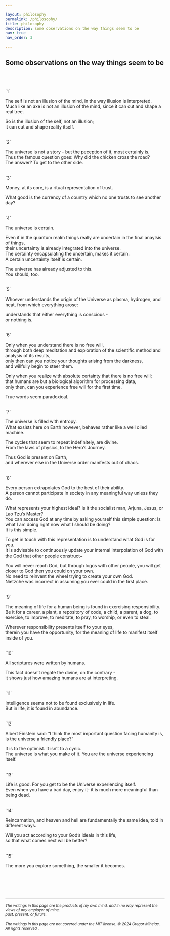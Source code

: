 ```yaml
---

layout: philosophy
permalink: /philosophy/
title: philosophy
description: some observations on the way things seem to be
nav: true
nav_order: 3

---
```

## Some observations on the way things seem to be

<br>
<br>
<br>
`1`

The self is not an illusion of the mind, in the way illusion is interpreted.<br>
Much like an axe is not an illusion of the mind, since it can cut and shape a real tree.<br>

So is the illusion of the self, not an illusion; <br>
it can cut and shape reality itself.

<br>
`2`

The universe is not a story - but the peception of it, most certainly is. <br>
Thus the famous question goes: Why did the chicken cross the road? <br>
The answer? To get to the other side.

<br>
`3`

Money, at its core, is a ritual representation of trust.<br>

What good is the currency of a country which no one trusts to see another day?

<br>
`4`

The universe is certain.<br>

Even if in the quantum realm things really are uncertain in the final anaylsis of things,<br>
their uncertainty is already integrated into the universe.<br>
The certainty encapsulating the uncertain, makes it certain.<br>
A certain uncertainty itself is certain. <br>

The universe has already adjusted to this.<br>
You should, too.

<br>
`5`

Whoever understands the origin of the Universe as plasma, hydrogen, and heat, from which everything arose:<br>

understands that either everything is conscious - <br>
or nothing is.

<br>
`6`

Only when you understand there is no free will, <br>
through both deep meditation and exploration of the scientific method and analysis of its results,<br>
only then can you notice your thoughts arising from the darkness,<br>
and willfully begin to steer them.<br>

Only when you realize with absolute certainty that there is no free will; <br>
that humans are but a biological algorithm for processing data,<br>
only then, can you experience free will for the first time.<br>

True words seem paradoxical.

<br>
`7`

The universe is filled with entropy. <br>
What exsists here on Earth however, behaves rather like a well oiled machine.<br>

The cycles that seem to repeat indefinitely, are divine. <br>
From the laws of physics, to the Hero’s Journey.<br>

Thus God is present on Earth,<br>
and wherever else in the Universe order manifests out of chaos.

<br>
`8`

Every person extrapolates God to the best of their ability. <br>
A person cannot participate in society in any meaningful way unless they do.<br>

What represents your highest ideal? Is it the socialist man, Arjuna, Jesus, or Lao Tzu’s Master? <br>
You can access God at any time by asking yourself this simple question: Is what I am doing right now what I should be doing?<br>
It is this simple. <br>

To get in touch with this representation is to understand what God is for you.<br>
It is advisable to continuously update your internal interpolation of God with the God that other people construct~<br>

You will never reach God, but through logos with other people, you will get closer to God then you could on your own.<br>
No need to reinvent the wheel trying to create your own God. <br>
Nietzche was incorrect in assuming you ever could in the first place.

<br>
`9`

The meaning of life for a human being is found in exercising responsibility. <br>
Be it for a career, a plant, a repository of code, a child, a parent, a dog, to exercise, to improve, to meditate, to pray, to worship, or even to steal.<br>

Wherever responsibility presents itself to your eyes,<br>
therein you have the opportunity, for the meaning of life to manifest itself inside of you.

<br>
`10`

All scriptures were written by humans.<br>

This fact doesn’t negate the divine, on the contrary - <br>
it shows just how amazing humans are at interpreting.

<br>
`11`

Intelligence seems not to be found exclusively in life.<br>
But in life, it is found in abundance.

<br>
`12`

Albert Einstein said: “I think the most important question facing humanity is, is the universe a friendly place?”<br>

It is to the optimist. It isn’t to a cynic.<br>
The universe is what you make of it. You are the universe experiencing itself.

<br>
`13`

Life is good. For you get to be the Universe experiencing itself. <br>
Even when you have a bad day, enjoy it- it is much more meaningful than being dead.

<br>
`14`

Reincarnation, and heaven and hell are fundamentally the same idea, told in different ways.<br>

Will you act according to your God’s ideals in this life, <br>
so that what comes next will be better?

<br>
`15`

The more you explore something, the smaller it becomes. <br>


<br>
<br>
<br>
<br>

---

<small><i>The writings in this page are the products of my own mind, and in no way represent the views of any employer of mine,<br></i></small>
<small><i>past, present, or future.</i></small><br>
<br>
<small><i>The writings in this page are not covered under the MIT license. © 2024 Gregor Mihelac. All rights reserved .</i></small>
<br>

